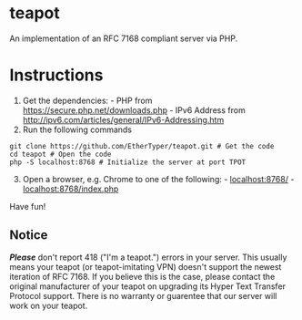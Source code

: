 # teapot
An implementation of an RFC 7168 compliant server via PHP.

# Instructions
  1. Get the dependencies:
    - PHP from <https://secure.php.net/downloads.php>
    - IPv6 Address from <http://ipv6.com/articles/general/IPv6-Addressing.htm>
  2. Run the following commands
  
  ```shell
  git clone https://github.com/EtherTyper/teapot.git # Get the code
  cd teapot # Open the code
  php -S localhost:8768 # Initialize the server at port TPOT
  ```
  3. Open a browser, e.g. Chrome to one of the following:
    - <localhost:8768/>
    - <localhost:8768/index.php>

Have fun!

## Notice
_**Please**_ don't report 418 ("I'm a teapot.") errors in your server. This usually means your teapot (or teapot-imitating VPN) doesn't support the newest iteration of RFC 7168. If you believe this is the case, please contact the original manufacturer of your teapot on upgrading its Hyper Text Transfer Protocol support. There is no warranty or guarentee that our server will work on your teapot.
